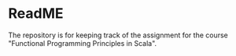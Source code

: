 # ReadME
The repository is for keeping track of the assignment for the course "Functional Programming Principles in Scala".
